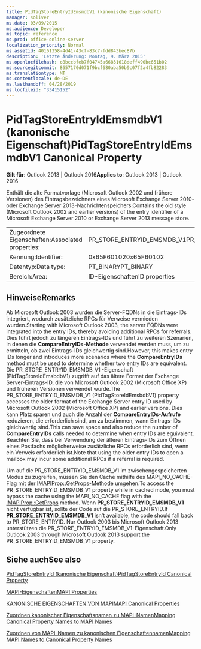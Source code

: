 ```yaml
---
title: PidTagStoreEntryIdEmsmdbV1 (kanonische Eigenschaft)
manager: soliver
ms.date: 03/09/2015
ms.audience: Developer
ms.topic: reference
ms.prod: office-online-server
localization_priority: Normal
ms.assetid: 40161358-4d41-43cf-83c7-fdd843bec87b
description: 'Letzte Änderung: Montag, 9. März 2015'
ms.openlocfilehash: c8bccbfeb7f04745a66831618deff490bc651b02
ms.sourcegitcommit: 8657170d071f9bcf680aba50b9c07f2a4fb82283
ms.translationtype: MT
ms.contentlocale: de-DE
ms.lasthandoff: 04/28/2019
ms.locfileid: "33415152"
---
```

# <a name="pidtagstoreentryidemsmdbv1-canonical-property"></a><span data-ttu-id="ee273-103">PidTagStoreEntryIdEmsmdbV1 (kanonische Eigenschaft)</span><span class="sxs-lookup"><span data-stu-id="ee273-103">PidTagStoreEntryIdEmsmdbV1 Canonical Property</span></span>

  
  
<span data-ttu-id="ee273-104">**Gilt für**: Outlook 2013 | Outlook 2016</span><span class="sxs-lookup"><span data-stu-id="ee273-104">**Applies to**: Outlook 2013 | Outlook 2016</span></span> 
  
<span data-ttu-id="ee273-105">Enthält die alte Formatvorlage (Microsoft Outlook 2002 und frühere Versionen) des Eintragsbezeichners eines Microsoft Exchange Server 2010- oder Exchange Server 2013-Nachrichtenspeichers.</span><span class="sxs-lookup"><span data-stu-id="ee273-105">Contains the old style (Microsoft Outlook 2002 and earlier versions) of the entry identifier of a Microsoft Exchange Server 2010 or Exchange Server 2013 message store.</span></span>
  
|||
|:-----|:-----|
|<span data-ttu-id="ee273-106">Zugeordnete Eigenschaften:</span><span class="sxs-lookup"><span data-stu-id="ee273-106">Associated properties:</span></span>  <br/> |<span data-ttu-id="ee273-107">PR_STORE_ENTRYID_EMSMDB_V1</span><span class="sxs-lookup"><span data-stu-id="ee273-107">PR_STORE_ENTRYID_EMSMDB_V1</span></span>  <br/> |
|<span data-ttu-id="ee273-108">Kennung:</span><span class="sxs-lookup"><span data-stu-id="ee273-108">Identifier:</span></span>  <br/> |<span data-ttu-id="ee273-109">0x65F60102</span><span class="sxs-lookup"><span data-stu-id="ee273-109">0x65F60102</span></span>  <br/> |
|<span data-ttu-id="ee273-110">Datentyp:</span><span class="sxs-lookup"><span data-stu-id="ee273-110">Data type:</span></span>  <br/> |<span data-ttu-id="ee273-111">PT_BINARY</span><span class="sxs-lookup"><span data-stu-id="ee273-111">PT_BINARY</span></span>  <br/> |
|<span data-ttu-id="ee273-112">Bereich:</span><span class="sxs-lookup"><span data-stu-id="ee273-112">Area:</span></span>  <br/> |<span data-ttu-id="ee273-113">ID-Eigenschaften</span><span class="sxs-lookup"><span data-stu-id="ee273-113">ID properties</span></span>  <br/> |
   
## <a name="remarks"></a><span data-ttu-id="ee273-114">Hinweise</span><span class="sxs-lookup"><span data-stu-id="ee273-114">Remarks</span></span>

<span data-ttu-id="ee273-115">Ab Microsoft Outlook 2003 wurden die Server-FQDNs in die Eintrags-IDs integriert, wodurch zusätzliche RPCs für Verweise vermieden wurden.</span><span class="sxs-lookup"><span data-stu-id="ee273-115">Starting with Microsoft Outlook 2003, the server FQDNs were integrated into the entry IDs, thereby avoiding additional RPCs for referrals.</span></span> <span data-ttu-id="ee273-116">Dies führt jedoch zu längeren Eintrags-IDs und führt zu weiteren Szenarien, in denen die **CompareEntryIDs-Methode** verwendet werden muss, um zu ermitteln, ob zwei Eintrags-IDs gleichwertig sind.</span><span class="sxs-lookup"><span data-stu-id="ee273-116">However, this makes entry IDs longer and introduces more scenarios where the **CompareEntryIDs** method must be used to determine whether two entry IDs are equivalent.</span></span> <span data-ttu-id="ee273-117">Die PR_STORE_ENTRYID_EMSMDB_V1 -Eigenschaft (PidTagStoreIdEmsbdbV1) zugrifft auf das ältere Format der Exchange Server-Eintrags-ID, die von Microsoft Outlook 2002 (Microsoft Office XP) und früheren Versionen verwendet wurde.</span><span class="sxs-lookup"><span data-stu-id="ee273-117">The PR_STORE_ENTRYID_EMSMDB_V1 (PidTagStoreIdEmsbdbV1) property accesses the older format of the Exchange Server entry ID used by Microsoft Outlook 2002 (Microsoft Office XP) and earlier versions.</span></span> <span data-ttu-id="ee273-118">Dies kann Platz sparen und auch die Anzahl der **CompareEntryIDs-Aufrufe** reduzieren, die erforderlich sind, um zu bestimmen, wann Eintrags-IDs gleichwertig sind.</span><span class="sxs-lookup"><span data-stu-id="ee273-118">This can save space and also reduce the number of **CompareEntryIDs** calls needed to determine when entry IDs are equivalent.</span></span> <span data-ttu-id="ee273-119">Beachten Sie, dass bei Verwendung der älteren Eintrags-IDs zum Öffnen eines Postfachs möglicherweise zusätzliche RPCs erforderlich sind, wenn ein Verweis erforderlich ist.</span><span class="sxs-lookup"><span data-stu-id="ee273-119">Note that using the older entry IDs to open a mailbox may incur some additional RPCs if a referral is required.</span></span> 
  
<span data-ttu-id="ee273-120">Um auf die PR_STORE_ENTRYID_EMSMDB_V1 im zwischengespeicherten Modus zu zugreifen, müssen Sie den Cache mithilfe des MAPI_NO_CACHE-Flag mit der [IMAPIProp::GetProps-Methode](imapiprop-getprops.md) umgehen.</span><span class="sxs-lookup"><span data-stu-id="ee273-120">To access the PR_STORE_ENTRYID_EMSMDB_V1 property while in cached mode, you must bypass the cache using the MAPI_NO_CACHE flag with the [IMAPIProp::GetProps](imapiprop-getprops.md) method.</span></span> <span data-ttu-id="ee273-121">Wenn **PR_STORE_ENTRYID_EMSMDB_V1** nicht verfügbar ist, sollte der Code auf die PR_STORE_ENTRYID.</span><span class="sxs-lookup"><span data-stu-id="ee273-121">If **PR_STORE_ENTRYID_EMSMDB_V1** isn't available, the code should fall back to PR_STORE_ENTRYID.</span></span> <span data-ttu-id="ee273-122">Nur Outlook 2003 bis Microsoft Outlook 2013 unterstützen die PR_STORE_ENTRYID_EMSMDB_V1-Eigenschaft.</span><span class="sxs-lookup"><span data-stu-id="ee273-122">Only Outlook 2003 through Microsoft Outlook 2013 support the PR_STORE_ENTRYID_EMSMDB_V1 property.</span></span> 
  
## <a name="see-also"></a><span data-ttu-id="ee273-123">Siehe auch</span><span class="sxs-lookup"><span data-stu-id="ee273-123">See also</span></span>



[<span data-ttu-id="ee273-124">PidTagStoreEntryId (kanonische Eigenschaft)</span><span class="sxs-lookup"><span data-stu-id="ee273-124">PidTagStoreEntryId Canonical Property</span></span>](pidtagstoreentryid-canonical-property.md)


[<span data-ttu-id="ee273-125">MAPI-Eigenschaften</span><span class="sxs-lookup"><span data-stu-id="ee273-125">MAPI Properties</span></span>](mapi-properties.md)
  
[<span data-ttu-id="ee273-126">KANONISCHE EIGENSCHAFTEN VON MAPI</span><span class="sxs-lookup"><span data-stu-id="ee273-126">MAPI Canonical Properties</span></span>](mapi-canonical-properties.md)
  
[<span data-ttu-id="ee273-127">Zuordnen kanonischer Eigenschaftsnamen zu MAPI-Namen</span><span class="sxs-lookup"><span data-stu-id="ee273-127">Mapping Canonical Property Names to MAPI Names</span></span>](mapping-canonical-property-names-to-mapi-names.md)
  
[<span data-ttu-id="ee273-128">Zuordnen von MAPI-Namen zu kanonischen Eigenschaftennamen</span><span class="sxs-lookup"><span data-stu-id="ee273-128">Mapping MAPI Names to Canonical Property Names</span></span>](mapping-mapi-names-to-canonical-property-names.md)

